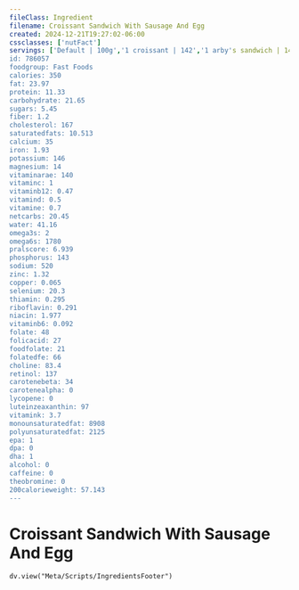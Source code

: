 ```yaml
---
fileClass: Ingredient
filename: Croissant Sandwich With Sausage And Egg
created: 2024-12-21T19:27:02-06:00
cssclasses: ['nutFact']
servings: ['Default | 100g','1 croissant | 142','1 arby's sandwich | 142']
id: 786057
foodgroup: Fast Foods
calories: 350
fat: 23.97
protein: 11.33
carbohydrate: 21.65
sugars: 5.45
fiber: 1.2
cholesterol: 167
saturatedfats: 10.513
calcium: 35
iron: 1.93
potassium: 146
magnesium: 14
vitaminarae: 140
vitaminc: 1
vitaminb12: 0.47
vitamind: 0.5
vitamine: 0.7
netcarbs: 20.45
water: 41.16
omega3s: 2
omega6s: 1780
pralscore: 6.939
phosphorus: 143
sodium: 520
zinc: 1.32
copper: 0.065
selenium: 20.3
thiamin: 0.295
riboflavin: 0.291
niacin: 1.977
vitaminb6: 0.092
folate: 48
folicacid: 27
foodfolate: 21
folatedfe: 66
choline: 83.4
retinol: 137
carotenebeta: 34
carotenealpha: 0
lycopene: 0
luteinzeaxanthin: 97
vitamink: 3.7
monounsaturatedfat: 8908
polyunsaturatedfat: 2125
epa: 1
dpa: 0
dha: 1
alcohol: 0
caffeine: 0
theobromine: 0
200calorieweight: 57.143
---
```


# Croissant Sandwich With Sausage And Egg

```dataviewjs
dv.view("Meta/Scripts/IngredientsFooter")
```